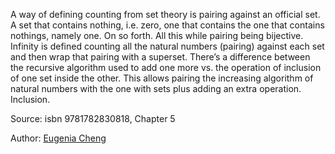 A way of defining counting from set theory is pairing against an official set. A set that contains nothing, i.e. zero, one that contains the one that contains nothings, namely one. On so forth.  All this while pairing being bijective. 
Infinity is defined counting all the natural numbers (pairing) against each set and then wrap that pairing with a superset. There’s a difference between the recursive algorithm used to add one more vs. the operation of inclusion of one set inside the other. This allows pairing the increasing algorithm of natural numbers with the one with sets plus adding an extra operation. Inclusion.


Source: isbn 9781782830818, Chapter 5

Author: [Eugenia Cheng](../authors/eugenia_cheng.md)

